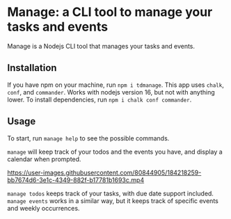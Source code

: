 # Manage: a CLI tool to manage your tasks and events

Manage is a Nodejs CLI tool that manages your tasks and events.

## Installation
If you have npm on your machine, run `npm i tdmanage`. This app uses `chalk`, `conf`, and `commander`. Works with nodejs version 16, but not with anything lower. To install dependencies, run `npm i chalk conf commander`.

## Usage
To start, run `manage help` to see the possible commands.

`manage` will keep track of your todos and the events you have, and display a calendar when prompted. 

https://user-images.githubusercontent.com/80844905/184218259-bb7674d6-3e1c-4349-882f-b17781b1693c.mp4

`manage todos` keeps track of your tasks, with due date support included. `manage events` works in a similar way, but it keeps track of specific events and weekly occurrences. 
